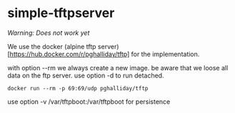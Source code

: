 # simple-tftpserver

*Warning: Does not work yet*

We use the docker (alpine tftp server)[https://hub.docker.com/r/pghalliday/tftp] for the implementation.

with option --rm we always create a new image. be aware that we loose all data on the ftp server. use option -d to run detached.

	docker run --rm -p 69:69/udp pghalliday/tftp
	
use option -v /var/tftpboot:/var/tftpboot for persistence
